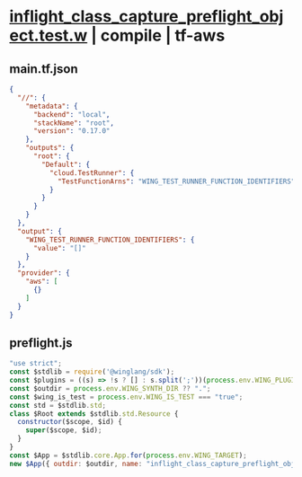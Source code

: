 # [inflight_class_capture_preflight_object.test.w](../../../../../examples/tests/valid/inflight_class_capture_preflight_object.test.w) | compile | tf-aws

## main.tf.json
```json
{
  "//": {
    "metadata": {
      "backend": "local",
      "stackName": "root",
      "version": "0.17.0"
    },
    "outputs": {
      "root": {
        "Default": {
          "cloud.TestRunner": {
            "TestFunctionArns": "WING_TEST_RUNNER_FUNCTION_IDENTIFIERS"
          }
        }
      }
    }
  },
  "output": {
    "WING_TEST_RUNNER_FUNCTION_IDENTIFIERS": {
      "value": "[]"
    }
  },
  "provider": {
    "aws": [
      {}
    ]
  }
}
```

## preflight.js
```js
"use strict";
const $stdlib = require('@winglang/sdk');
const $plugins = ((s) => !s ? [] : s.split(';'))(process.env.WING_PLUGIN_PATHS);
const $outdir = process.env.WING_SYNTH_DIR ?? ".";
const $wing_is_test = process.env.WING_IS_TEST === "true";
const std = $stdlib.std;
class $Root extends $stdlib.std.Resource {
  constructor($scope, $id) {
    super($scope, $id);
  }
}
const $App = $stdlib.core.App.for(process.env.WING_TARGET);
new $App({ outdir: $outdir, name: "inflight_class_capture_preflight_object.test", rootConstruct: $Root, plugins: $plugins, isTestEnvironment: $wing_is_test, entrypointDir: process.env['WING_SOURCE_DIR'], rootId: process.env['WING_ROOT_ID'] }).synth();

```

